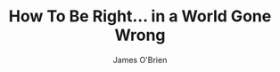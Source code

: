 ---
title: "How To Be Right… in a World Gone Wrong"
author: "James O'Brien"
isbn: "0753553090"
isbn13: "9780753553091"
rating: "5"
publisher: "WH Allen"
pages: "240"
publishYear: "2018"
read: "2019"
goodreads_id: "39078149"
language: "en"
---